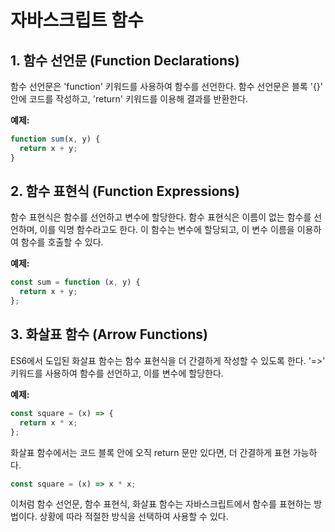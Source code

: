 # 자바스크립트 함수

## 1. 함수 선언문 (Function Declarations)

함수 선언문은 'function' 키워드를 사용하여 함수를 선언한다. 함수 선언문은 블록 '{}' 안에 코드를 작성하고, 'return' 키워드를 이용해 결과를 반환한다.

**예제:**

```javascript
function sum(x, y) {
  return x + y;
}
```

## 2. 함수 표현식 (Function Expressions)

함수 표현식은 함수를 선언하고 변수에 할당한다. 함수 표현식은 이름이 없는 함수를 선언하며, 이를 익명 함수라고도 한다. 이 함수는 변수에 할당되고, 이 변수 이름을 이용하여 함수를 호출할 수 있다.

**예제:**

```javascript
const sum = function (x, y) {
  return x + y;
};
```

## 3. 화살표 함수 (Arrow Functions)

ES6에서 도입된 화살표 함수는 함수 표현식을 더 간결하게 작성할 수 있도록 한다. '=>' 키워드를 사용하여 함수를 선언하고, 이를 변수에 할당한다.

**예제:**

```javascript
const square = (x) => {
  return x * x;
};
```

화살표 함수에서는 코드 블록 안에 오직 return 문만 있다면, 더 간결하게 표현 가능하다.

```javascript
const square = (x) => x * x;
```

이처럼 함수 선언문, 함수 표현식, 화살표 함수는 자바스크립트에서 함수를 표현하는 방법이다. 상황에 따라 적절한 방식을 선택하여 사용할 수 있다.
